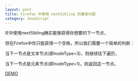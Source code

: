 ```yaml
---
layout: post
title: Firefox 中使用 nextSibling 的兼容问题
category: JavaScript
---
```


IE中使用nextSibling确实能够获得你想要的下一节点，

但在Firefox中你只能获得一个空格，所以我们需要一个简单的判断：

当下一节点是文本节点(即nodeType=3)，则继续往下遍历，

当下一节点是元素节点(即nodeType=1)，则返回这一节点。

[DEMO](/demo/firefox-nextsibling.html)
